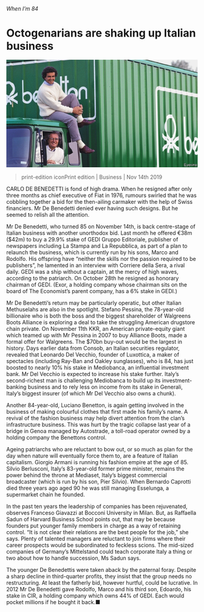 ###### When I’m 84

# Octogenarians are shaking up Italian business 

![image](images/20191116_WBP001_0.jpg) 

> print-edition iconPrint edition | Business | Nov 14th 2019 

CARLO DE BENEDETTI is fond of high drama. When he resigned after only three months as chief executive of Fiat in 1976, rumours swirled that he was cobbling together a bid for the then-ailing carmaker with the help of Swiss financiers. Mr De Benedetti denied ever having such designs. But he seemed to relish all the attention. 

Mr De Benedetti, who turned 85 on November 14th, is back centre-stage of Italian business with another unorthodox bid. Last month he offered €38m ($42m) to buy a 29.9% stake of GEDI Gruppo Editoriale, publisher of newspapers including La Stampa and La Repubblica, as part of a plan to relaunch the business, which is currently run by his sons, Marco and Rodolfo. His offspring have “neither the skills nor the passion required to be publishers”, he lamented in an interview with Corriere della Sera, a rival daily. GEDI was a ship without a captain, at the mercy of high waves, according to the patriarch. On October 28th he resigned as honorary chairman of GEDI. (Exor, a holding company whose chairman sits on the board of The Economist’s parent company, has a 6% stake in GEDI.) 

Mr De Benedetti’s return may be particularly operatic, but other Italian Methuselahs are also in the spotlight. Stefano Pessina, the 78-year-old billionaire who is both the boss and the biggest shareholder of Walgreens Boots Alliance is exploring a deal to take the struggling American drugstore chain private. On November 11th KKR, an American private-equity giant which teamed up with Mr Pessina in 2007 to buy Alliance Boots, made a formal offer for Walgreens. The $70bn buy-out would be the largest in history. Days earlier data from Consob, an Italian securities regulator, revealed that Leonardo Del Vecchio, founder of Luxottica, a maker of spectacles (including Ray-Ban and Oakley sunglasses), who is 84, has just boosted to nearly 10% his stake in Mediobanca, an influential investment bank. Mr Del Vecchio is expected to increase his stake further. Italy’s second-richest man is challenging Mediobanca to build up its investment-banking business and to rely less on income from its stake in Generali, Italy’s biggest insurer (of which Mr Del Vecchio also owns a chunk). 

Another 84-year-old, Luciano Benetton, is again getting involved in the business of making colourful clothes that first made his family’s name. A revival of the fashion business may help divert attention from the clan’s infrastructure business. This was hurt by the tragic collapse last year of a bridge in Genoa managed by Autostrade, a toll-road operator owned by a holding company the Benettons control. 

Ageing patriarchs who are reluctant to bow out, or so much as plan for the day when nature will eventually force them to, are a feature of Italian capitalism. Giorgio Armani is running his fashion empire at the age of 85. Silvio Berlusconi, Italy’s 83-year-old former prime minister, remains the power behind the throne at Mediaset, Italy’s biggest commercial broadcaster (which is run by his son, Pier Silvio). When Bernardo Caprotti died three years ago aged 90 he was still managing Esselunga, a supermarket chain he founded. 

In the past ten years the leadership of companies has been rejuvenated, observes Franceso Giavazzi at Bocconi University in Milan. But, as Raffaella Sadun of Harvard Business School points out, that may be because founders put younger family members in charge as a way of retaining control. “It is not clear their relations are the best people for the job,” she says. Plenty of talented managers are reluctant to join firms where their career prospects would be subordinated to feckless scions. The mid-sized companies of Germany’s Mittelstand could teach corporate Italy a thing or two about how to handle succession, Ms Sadun says. 

The younger De Benedettis were taken aback by the paternal foray. Despite a sharp decline in third-quarter profits, they insist that the group needs no restructuring. At least the fatherly bid, however hurtful, could be lucrative. In 2012 Mr De Benedetti gave Rodolfo, Marco and his third son, Edoardo, his stake in CIR, a holding company which owns 44% of GEDI. Each would pocket millions if he bought it back.■ 

